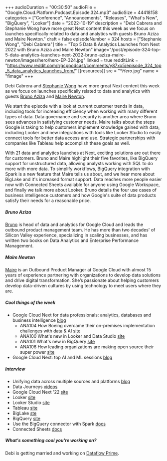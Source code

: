 +++
audioDuration = "00:30:50"
audioFile = "Google.Cloud.Platform.Podcast.Episode.324.mp3"
audioSize = 44418158
categories = ["Conference", "Announcements", "Releases", "What's New", "BigQuery", "Looker"]
date = "2022-10-19"
description = "Debi Cabrera and Stephanie Wong have more great Next content this week as we focus on launches specifically related to data and analytics with guests Bruno Aziza and Maire Newton."
draft = false
episodeNumber = 324
hosts = ["Stephanie Wong", "Debi Cabrera"]
title = "Top 5 Data & Analytics Launches from Next 2022 with Bruno Aziza and Maire Newton"
image="/post/episode-324-top-5-data-analytics-launches-next-2022-bruno-aziza-maire-newton/images/hero/hero-EP-324.jpg"
linked = true
redditLink = "https://www.reddit.com/r/gcppodcast/comments/y87xo5/episode_324_top_5_data_analytics_launches_from/"
[[resources]]
  src = "**Hero*.jpg"
  name = "fimage"
+++

Debi Cabrera and [Stephanie Wong](https://twitter.com/stephr_wong) have more great Next content this week as we focus on launches specifically related to data and analytics with guests [Bruno Aziza](https://twitter.com/brunoaziza) and [Maire Newton](https://twitter.com/MaireNewton).

We start the episode with a look at current customer trends in data, including tools for increasing efficiency when working with many different types of data. Data governance and security is another area where Bruno sees advances in satisfying customer needs. Maire talks about the steps Google is taking to help customers implement knowledge gained with data, including Looker and new integrations with tools like Looker Studio to easily connect tools for better data access and use. Strategic partnerships with companies like Tableau help accomplish these goals as well. 

With 21 data and analytics launches at Next, exciting solutions are out there for customers. Bruno and Maire highlight their five favorites, like BigQuery support for unstructured data, allowing analysts working with SQL to do more with more data. To simplify workflows, BigQuery integration with Spark is a new feature that Maire tells us about, and we hear more about BigLake and it's increased format support. Data reaches more people easier now with Connected Sheets available for anyone using Google Workspace, and finally we talk more about Looker. Bruno details the four use cases of business intelligence customers and how Google's suite of data products satisfy their needs for a reasonable price.
 
##### Bruno Aziza

[Bruno](https://twitter.com/brunoaziza) is head of data and analytics for Google Cloud and leads the outbound product management team. He has more than two decades' of Silicon Valley experience, specializing in scaling businesses, and has written two books on Data Analytics and Enterprise Performance Management.

##### Maire Newton

[Maire](https://twitter.com/MaireNewton) is an Outbound Product Manager at Google Cloud with almost 15 years of experience partnering with organizations to develop data solutions and drive digital transformation. She’s passionate about helping customers develop data-driven cultures by using technology to meet users where they are.

##### Cool things of the week

* Google Cloud Next for data professionals: analytics, databases and business intelligence [blog](https://cloud.google.com/blog/products/data-analytics/data-breakout-sessions-at-google-cloud-next22)
     * ANA104 How Boeing overcame their on-premises implementation challenges with data & AI [site](https://cloud.withgoogle.com/next/google-playlists?session=ANA104#partner%20summit)
     * ANA100 What's new in Looker and Data Studio [site](https://cloud.withgoogle.com/next/google-playlists?session=ANA100)
     * ANA101 What's new in BigQuery [site](https://cloud.withgoogle.com/next/google-playlists?session=ANA101)
     * ANA106 How leading organizations are making open source their super power [site](https://cloud.withgoogle.com/next/google-playlists?session=ANA106)
* Google Cloud Next: top AI and ML sessions [blog](https://cloud.google.com/blog/products/ai-machine-learning/top-google-next22-ai-and-machine-learning-sessions)
 
##### Interview

* Unifying data across multiple sources and platforms [blog](https://cloud.google.com/blog/products/data-analytics/building-most-open-data-cloud-all-data-all-source-any-platform)
* Data Journeys [videos](https://www.youtube.com/watch?v=ExKKBbu1ZMA&list=PLBgogxgQVM9u7erehI-fs6ENAPv9xnqwU)
* Google Cloud Next '22 [site](https://cloud.withgoogle.com/next)
* Looker [site](https://www.looker.com)
* Looker Studio [site](https://cloud.google.com/looker-studio)
* Tableau [site](https://www.tableau.com)
* BigLake [ste](https://cloud.google.com/biglake)
* BigQuery [site](https://cloud.google.com/bigquery)
* Use the BigQuery connector with Spark [docs](https://cloud.google.com/dataproc/docs/tutorials/bigquery-connector-spark-example)
* Connected Sheets [docs](https://cloud.google.com/bigquery/docs/connected-sheets)

##### What's something cool you're working on?

Debi is getting married and working on [Dataflow Prime](https://cloud.google.com/dataflow/docs/guides/enable-dataflow-prime).
